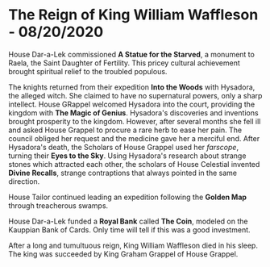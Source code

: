 # The Reign of King William Waffleson - 08/20/2020

House Dar-a-Lek commissioned **A Statue for the Starved**, a monument to Raela, the Saint Daughter of Fertility. This pricey cultural achievement brought spiritual relief to the troubled populous.

The knights returned from their expedition **Into the Woods** with Hysadora, the alleged witch. She claimed to have no supernatural powers, only a sharp intellect. House GRappel welcomed Hysadora into the court, providing the kingdom with **The Magic of Genius**. Hysadora's discoveries and inventions brought prosperity to the kingdom. However, after several months she fell ill and asked House Grappel to procure a rare herb to ease her pain. The council obliged her request and the medicine gave her a merciful end. After Hysadora's death, the Scholars of House Grappel used her _farscope_, turning their **Eyes to the Sky**. Using Hysadora's research about strange stones which attracted each other, the scholars of House Celestial invented **Divine Recalls**, strange contraptions that always pointed in the same direction.

House Tailor continued leading an expedition following the **Golden Map** through treacherous swamps.

House Dar-a-Lek funded a **Royal Bank** called **The Coin**, modeled on the Kauppian Bank of Cards. Only time will tell if this was a good investment.

After a long and tumultuous reign, King William Waffleson died in his sleep. The king was succeeded by King Graham Grappel of House Grappel.
